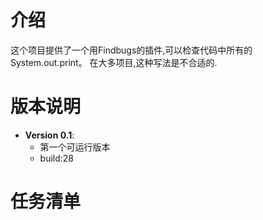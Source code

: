 # 介绍 #

这个项目提供了一个用Findbugs的插件,可以检查代码中所有的System.out.print。
在大多项目,这种写法是不合适的.


# 版本说明 #
  * **Version 0.1**:
    * 第一个可运行版本
    * build:28

# 任务清单 #
